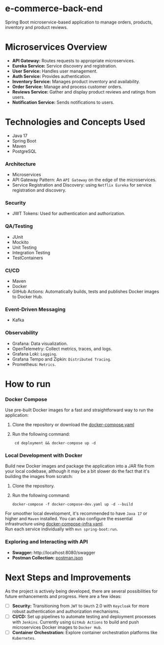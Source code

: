 # e-commerce-back-end

Spring Boot microservice-based application to manage orders, products, inventory and product reviews.

# Microservices Overview

- **API Gateway:** Routes requests to appropriate microservices.
- **Eureka Service:** Service discovery and registration.
- **User Service:** Handles user management.
- **Auth Service:** Provides authentication.
- **Inventory Service:** Manages product inventory and availability.
- **Order Service:** Manage and process customer orders.
- **Reviews Service:** Gather and display product reviews and ratings from users.
- **Notification Service:** Sends notifications to users.

# Technologies and Concepts Used

- Java 17
- Spring Boot
- Maven 
- PostgreSQL

### Architecture
- Microservices
- API Gateway Pattern: An `API Gateway` on the edge of the microservices.
- Service Registration and Discovery: using `Netflix Eureka` for service registration and discovery.

### Security
- JWT Tokens: Used for authentication and authorization.

### QA/Testing
- JUnit
- Mockito
- Unit Testing
- Integration Testing
- TestContainers

### CI/CD
- Maven
- Docker
- GitHub Actions: Automatically builds, tests and publishes Docker images to Docker Hub.

### Event-Driven Messaging
- Kafka

### Observability
- Grafana: Data visualization.
- OpenTelemetry: Collect metrics, traces, and logs.
- Grafana Loki: `Logging`.
- Grafana Tempo and Zipkin: `Distributed Tracing`.
- Prometheus: `Metrics`.

# How to run

### Docker Compose

Use pre-built Docker images for a fast and straightforward way to run the application:

1. Clone the repository or download the
   [docker-compose.yaml](https://github.com/micaellobo/e-commerce-store/raw/master/deployment/docker-compose.yaml)
2. Run the following command:

        cd deployment && docker-compose up -d

### Local Development with Docker

Build new Docker images and package the application into a JAR file from your local codebase, although it may be a bit
slower do the fact that it's building the images from scratch:

1. Clone the repository.
2. Run the following command:

       docker-compose -f docker-compose-dev.yaml up -d --build

For smoother local development, it's recommended to have `Java 17` or higher and `Maven` installed. You can also
configure the essential infrastructure
using [docker-compose-infra.yaml](https://github.com/micaellobo/e-commerce-store/raw/master/deployment/docker-compose-infra.yaml). \
Run each service individually with `mvn spring-boot:run`.

### Exploring and Interacting with API

- **Swagger:** http://localhost:8080/swagger
- **Postman Collection:** [postman.json](https://github.com/micaellobo/e-commerce-store/raw/master/documentation/postman.json)

# Next Steps and Improvements

As the project is actively being developed, there are several possibilities for future enhancements and progress. Here
are a few ideas:

- [ ] **Security:** Transitioning from `JWT` to `OAuth` 2.0 with `Keycloak` for more robust authentication and authorization
  mechanisms.
- [ ] **CI/CD:** Set up pipelines to automate testing and deployment processes with `Jenkins`. Currently
  using `GitHub Actions` to build and push microservices Docker images to `Docker Hub`.
- [ ] **Container Orchestration:** Explore container orchestration platforms like `Kubernetes`.
